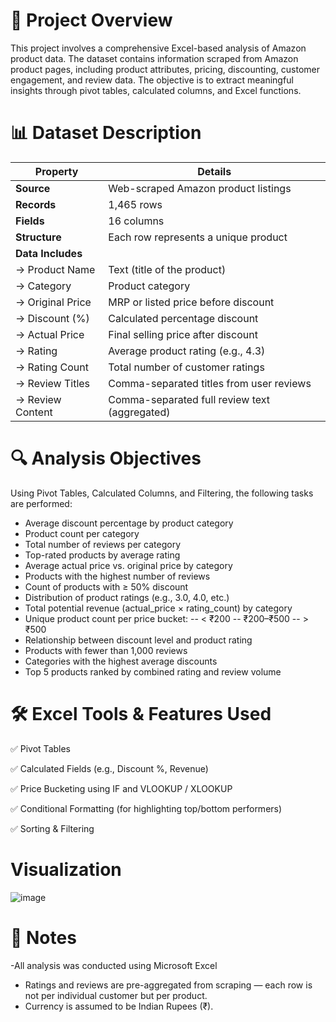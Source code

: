 # 📁 Project Overview
This project involves a comprehensive Excel-based analysis of Amazon product data. The dataset contains information scraped from Amazon product pages, including product attributes, pricing, discounting, customer engagement, and review data. The objective is to extract meaningful insights through pivot tables, calculated columns, and Excel functions.
# 📊 Dataset Description

| Property          | Details                                       |
| ----------------- | --------------------------------------------- |
| **Source**        | Web-scraped Amazon product listings           |
| **Records**       | 1,465 rows                                    |
| **Fields**        | 16 columns                                    |
| **Structure**     | Each row represents a unique product          |
| **Data Includes** |                                               |
| → Product Name    | Text (title of the product)                   |
| → Category        | Product category                              |
| → Original Price  | MRP or listed price before discount           |
| → Discount (%)    | Calculated percentage discount                |
| → Actual Price    | Final selling price after discount            |
| → Rating          | Average product rating (e.g., 4.3)            |
| → Rating Count    | Total number of customer ratings              |
| → Review Titles   | Comma-separated titles from user reviews      |
| → Review Content  | Comma-separated full review text (aggregated) |

# 🔍 Analysis Objectives
Using Pivot Tables, Calculated Columns, and Filtering, the following tasks are performed:

- Average discount percentage by product category
- Product count per category
- Total number of reviews per category
- Top-rated products by average rating
- Average actual price vs. original price by category
- Products with the highest number of reviews
- Count of products with ≥ 50% discount
- Distribution of product ratings (e.g., 3.0, 4.0, etc.)
- Total potential revenue (actual_price × rating_count) by category
- Unique product count per price bucket:
-- < ₹200
-- ₹200–₹500
-- > ₹500
- Relationship between discount level and product rating
- Products with fewer than 1,000 reviews
- Categories with the highest average discounts
- Top 5 products ranked by combined rating and review volume

# 🛠️ Excel Tools & Features Used
✅ Pivot Tables

✅ Calculated Fields (e.g., Discount %, Revenue)

✅ Price Bucketing using IF and VLOOKUP / XLOOKUP

✅ Conditional Formatting (for highlighting top/bottom performers)

✅ Sorting & Filtering

# Visualization

![image](https://github.com/user-attachments/assets/069582b5-de43-4b67-9030-dc4648ce05d1)

# 📌 Notes
-All analysis was conducted using Microsoft Excel
- Ratings and reviews are pre-aggregated from scraping — each row is not per individual customer but per product.
- Currency is assumed to be Indian Rupees (₹).


